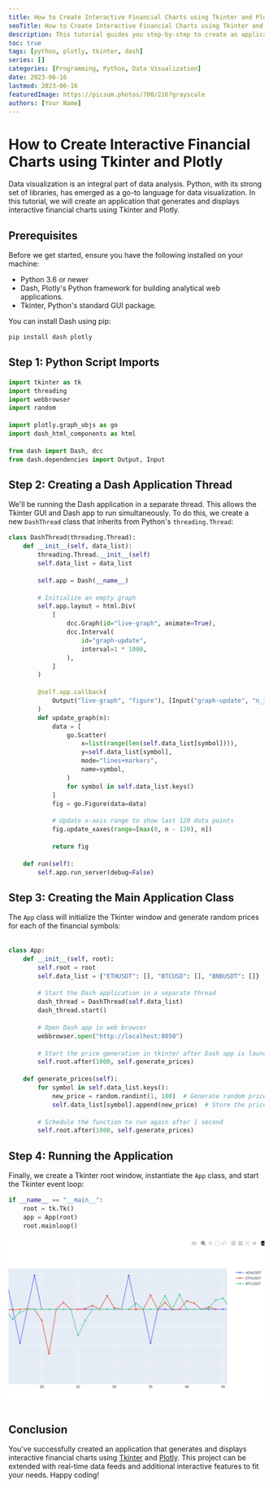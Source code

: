 ```yaml
---
title: How to Create Interactive Financial Charts using Tkinter and Plotly
seoTitle: How to Create Interactive Financial Charts using Tkinter and Plotly
description: This tutorial guides you step-by-step to create an application with interactive financial charts using Tkinter and Plotly.
toc: true
tags: [python, plotly, tkinter, dash]
series: []
categories: [Programming, Python, Data Visualization]
date: 2023-06-16
lastmod: 2023-06-16
featuredImage: https://picsum.photos/700/216?grayscale
authors: [Your Name]
---
```


# How to Create Interactive Financial Charts using Tkinter and Plotly

Data visualization is an integral part of data analysis. Python, with its strong set of libraries, has emerged as a go-to language for data visualization. In this tutorial, we will create an application that generates and displays interactive financial charts using Tkinter and Plotly.

## Prerequisites

Before we get started, ensure you have the following installed on your machine:

- Python 3.6 or newer
- Dash, Plotly's Python framework for building analytical web applications.
- Tkinter, Python's standard GUI package.

You can install Dash using pip:

```sh
pip install dash plotly
```

## Step 1: Python Script Imports

```python
import tkinter as tk
import threading
import webbrowser
import random

import plotly.graph_objs as go
import dash_html_components as html

from dash import Dash, dcc
from dash.dependencies import Output, Input
```

## Step 2: Creating a Dash Application Thread

We'll be running the Dash application in a separate thread. This allows the Tkinter GUI and Dash app to run simultaneously. To do this, we create a new `DashThread` class that inherits from Python's `threading.Thread`:

```python
class DashThread(threading.Thread):
    def __init__(self, data_list):
        threading.Thread.__init__(self)
        self.data_list = data_list

        self.app = Dash(__name__)

        # Initialize an empty graph
        self.app.layout = html.Div(
            [
                dcc.Graph(id="live-graph", animate=True),
                dcc.Interval(
                    id="graph-update",
                    interval=1 * 1000,
                ),
            ]
        )

        @self.app.callback(
            Output("live-graph", "figure"), [Input("graph-update", "n_intervals")]
        )
        def update_graph(n):
            data = [
                go.Scatter(
                    x=list(range(len(self.data_list[symbol]))),
                    y=self.data_list[symbol],
                    mode="lines+markers",
                    name=symbol,
                )
                for symbol in self.data_list.keys()
            ]
            fig = go.Figure(data=data)

            # Update x-axis range to show last 120 data points
            fig.update_xaxes(range=[max(0, n - 120), n])

            return fig

    def run(self):
        self.app.run_server(debug=False)
```

## Step 3: Creating the Main Application Class

The `App` class will initialize the Tkinter window and generate random prices for each of the financial symbols:

```python

class App:
    def __init__(self, root):
        self.root = root
        self.data_list = {"ETHUSDT": [], "BTCUSD": [], "BNBUSDT": []}

        # Start the Dash application in a separate thread
        dash_thread = DashThread(self.data_list)
        dash_thread.start()

        # Open Dash app in web browser
        webbrowser.open("http://localhost:8050")

        # Start the price generation in tkinter after Dash app is launched
        self.root.after(1000, self.generate_prices)

    def generate_prices(self):
        for symbol in self.data_list.keys():
            new_price = random.randint(1, 100)  # Generate random price
            self.data_list[symbol].append(new_price)  # Store the price in list

        # Schedule the function to run again after 1 second
        self.root.after(1000, self.generate_prices)
```

## Step 4: Running the Application

Finally, we create a Tkinter root window, instantiate the `App` class, and start the Tkinter event loop:

```python
if __name__ == "__main__":
    root = tk.Tk()
    app = App(root)
    root.mainloop()
```

![chart.png](chart.png)

## Conclusion

You've successfully created an application that generates and displays interactive financial charts using [Tkinter](https://docs.python.org/3/library/tkinter.html) and [Plotly](https://plotly.com/python/getting-started/). This project can be extended with real-time data feeds and additional interactive features to fit your needs. Happy coding!
